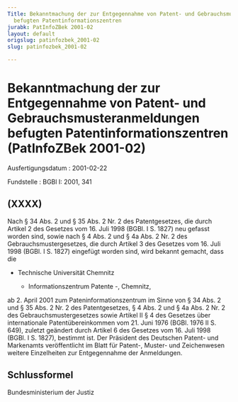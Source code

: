 ```yaml
---
Title: Bekanntmachung der zur Entgegennahme von Patent- und Gebrauchsmusteranmeldungen
  befugten Patentinformationszentren
jurabk: PatInfoZBek 2001-02
layout: default
origslug: patinfozbek_2001-02
slug: patinfozbek_2001-02

---
```


# Bekanntmachung der zur Entgegennahme von Patent- und Gebrauchsmusteranmeldungen befugten Patentinformationszentren (PatInfoZBek 2001-02)

Ausfertigungsdatum
:   2001-02-22

Fundstelle
:   BGBl I: 2001, 341



## (XXXX)

Nach § 34 Abs. 2 und § 35 Abs. 2 Nr. 2 des Patentgesetzes, die durch Artikel 2 des Gesetzes vom 16. Juli 1998 (BGBl. I S. 1827) neu gefasst worden sind, sowie nach § 4 Abs. 2 und § 4a Abs. 2 Nr. 2 des Gebrauchsmustergesetzes, die durch Artikel 3 des Gesetzes vom 16. Juli 1998 (BGBl. I S. 1827) eingefügt worden sind, wird bekannt gemacht, dass die

*   Technische Universität Chemnitz

    - Informationszentrum Patente -, Chemnitz,



ab 2. April 2001 zum Pateninformationszentrum im Sinne von § 34 Abs. 2 und § 35 Abs. 2 Nr. 2 des Patentgesetzes, § 4 Abs. 2 und § 4a Abs. 2 Nr. 2 des Gebrauchsmustergesetzes sowie Artikel II § 4 des Gesetzes über internationale Patentübereinkommen vom 21. Juni 1976 (BGBl. 1976 II S. 649), zuletzt geändert durch Artikel 6 des Gesetzes vom 16. Juli 1998 (BGBl. I S. 1827), bestimmt ist.
Der Präsident des Deutschen Patent- und Markenamts veröffentlicht im Blatt für Patent-, Muster- und Zeichenwesen weitere Einzelheiten zur Entgegennahme der Anmeldungen.


## Schlussformel

Bundesministerium der Justiz

